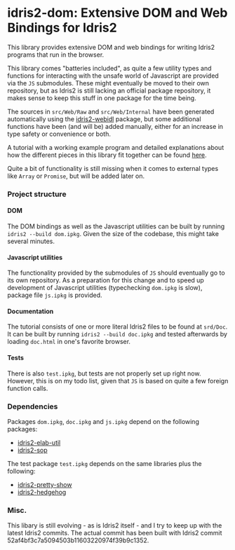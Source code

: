 # idris2-dom: Extensive DOM and Web Bindings for Idris2

This library provides extensive DOM and web bindings for
writing Idris2 programs that run in the browser.

This library comes "batteries included", as quite a few utility types
and functions for interacting with the unsafe world of Javascript
are provided via the `JS` submodules. These might eventually be moved
to their own repository, but as Idris2 is still lacking an official
package repository, it makes sense to keep this stuff in one package
for the time being.

The sources in `src/Web/Raw` and `src/Web/Internal`
have been generated automatically using
the [idris2-webidl](https://github.com/stefan-hoeck/idris2-webidl)
package, but some additional functions have been (and will be) added
manually, either for an increase in type safety or convenience or both.

A tutorial with a working example program and detailed
explanations about how the different pieces in this library fit
together can be found [here](src/Doc/Tutorial.md).

Quite a bit of functionality is still missing when it comes
to external types like `Array` or `Promise`, but will be added
later on.

### Project structure

#### DOM
The DOM bindings as well as the Javascript utilities can be built
by running `idris2 --build dom.ipkg`. Given the size of the codebase,
this might take several minutes.

#### Javascript utilities
The functionality provided by the submodules of `JS` should eventually
go to its own repository. As a preparation for this change and to
speed up development of Javascript utilities (typechecking `dom.ipkg`
is slow), package file `js.ipkg` is provided.

#### Documentation
The tutorial consists of one or more literal Idris2 files to be
found at `srd/Doc`. It can be built by running `idris2 --build doc.ipkg`
and tested afterwards by loading `doc.html` in one's favorite browser.

#### Tests
There is also `test.ipkg`, but tests are not properly set up right now.
However, this is on my todo list, given that `JS` is based on quite a
few foreign function calls.

### Dependencies

Packages `dom.ipkg`, `doc.ipkg` and `js.ipkg` depend on the following packages:

  * [idris2-elab-util](https://github.com/stefan-hoeck/idris2-elab-util)
  * [idris2-sop](https://github.com/stefan-hoeck/idris2-sop)

The test package `test.ipkg` depends on the same libraries plus
the following:

  * [idris2-pretty-show](https://github.com/stefan-hoeck/idris2-pretty-show)
  * [idris2-hedgehog](https://github.com/stefan-hoeck/idris2-hedgehog)

### Misc.

This libary is still evolving - as is Idris2 itself - and I try to keep up
with the latest Idris2 commits. The actual commit has been built with
Idris2 commit 52af4bf3c7a5094503b11603220974f39b9c1352.
